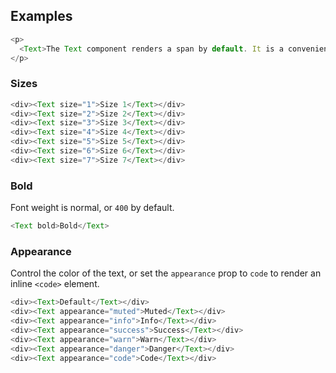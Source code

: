 ## Examples

```js
<p>
  <Text>The Text component renders a span by default. It is a convenient way to enforce consistency of supported text colors and font-sizes.</Text>
</p>
```

### Sizes
```js
<div><Text size="1">Size 1</Text></div>
<div><Text size="2">Size 2</Text></div>
<div><Text size="3">Size 3</Text></div>
<div><Text size="4">Size 4</Text></div>
<div><Text size="5">Size 5</Text></div>
<div><Text size="6">Size 6</Text></div>
<div><Text size="7">Size 7</Text></div>
```

### Bold

Font weight is normal, or `400` by default.

```js
<Text bold>Bold</Text>
```

### Appearance

Control the color of the text, or set the `appearance` prop to `code` to render an inline `<code>` element. 

```js
<div><Text>Default</Text></div>
<div><Text appearance="muted">Muted</Text></div>
<div><Text appearance="info">Info</Text></div>
<div><Text appearance="success">Success</Text></div>
<div><Text appearance="warn">Warn</Text></div>
<div><Text appearance="danger">Danger</Text></div>
<div><Text appearance="code">Code</Text></div>
```